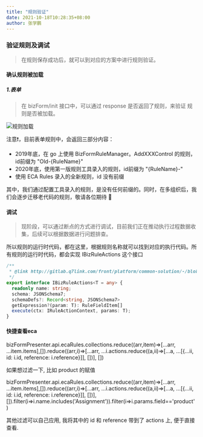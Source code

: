 ```yaml
---
title: "规则验证"
date: 2021-10-18T10:28:35+08:00
author: 张学鹏
---
```

### 验证规则及调试
> 在规则保存成功后，就可以到对应的方案中进行规则验证。

#### 确认规则被加载

##### 1.表单
> 在 bizForm/init 接口中，可以通过 response 是否返回了规则，来验证
> 规则是否被加载。

![规则加载](https://res.cloudinary.com/dzvqvpouv/image/upload/v1634524940/%E8%8F%9C%E9%B8%9F%E9%9B%86%E5%B8%82/eca-rules/iShot2021-10-18_10.39.00_wwlmzd.png)

注意❗，目前表单规则中，会返回三部分内容：
+ 2019年底，在 go 上使用 BizFormRuleManager。AddXXXControl 的规则，id前缀为 "Old-{RuleName}" <br/>
+ 2020年底，使用第一版规则工具录入的规则，id前缀为 "{RuleName}-" <br/>
+ 使用 ECA Rules 录入的全新规则，id 没有前缀<br/>

其中，我们通过配置工具录入的规则，是没有任何前缀的。同时，在多组织后，我们会逐步迁移老代码的规则，敬请各位期待 🤪

#### 调试
> 现阶段，可以通过断点的方式进行调试，目前我们正在推动执行过程数据收集，后续可以根据数据进行问题排查。

所以规则的运行时代码，都在这里，根据规则名称就可以找到对应的执行代码。所有规则的运行时代码，都会实现 IBizRuleActions 这个接口
```typescript
/**
 * @link http://gitlab.q7link.com/front/platform/common-solution/-/blob/feature-multi-org2/src/eca/actions/declare.ts
 */
export interface IBizRuleActions<T = any> {
  readonly name: string;
  schema: JSONSchema7;
  schemaDefs?: Record<string, JSONSchema7>
  getExpression?(param: T): RuleFieldItem[]
  execute(ctx: IRuleActionContext, params: T);
}
```

#### 快捷查看eca 
bizFormPresenter.api.ecaRules.collections.reduce((arr,item)=>[...arr, ...item.items],[]).reduce((arr,i)=>[...arr, ...i.actions.reduce((a,ii)=>[...a, ...[{...ii, id: i.id, reference: i.reference}]], [])], [])

如果想过滤一下, 比如 product 的赋值

bizFormPresenter.api.ecaRules.collections.reduce((arr,item)=>[...arr, ...item.items],[]).reduce((arr,i)=>[...arr, ...i.actions.reduce((a,ii)=>[...a, ...[{...ii, id: i.id, reference: i.reference}]], [])], []).filter(i=>i.name.includes('Assignment')).filter(i=>i.params.field=='product')

其他过滤可以自己应用, 我将其中的 id 和 reference 带到了 actions 上, 便于直接查看.